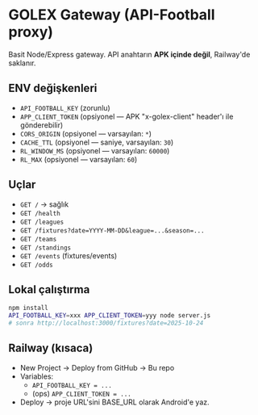 # GOLEX Gateway (API-Football proxy)

Basit Node/Express gateway. API anahtarın **APK içinde değil**, Railway'de saklanır.

## ENV değişkenleri
- `API_FOOTBALL_KEY` (zorunlu)
- `APP_CLIENT_TOKEN` (opsiyonel — APK "x-golex-client" header'ı ile gönderebilir)
- `CORS_ORIGIN` (opsiyonel — varsayılan: `*`)
- `CACHE_TTL` (opsiyonel — saniye, varsayılan: `30`)
- `RL_WINDOW_MS` (opsiyonel — varsayılan: `60000`)
- `RL_MAX` (opsiyonel — varsayılan: `60`)

## Uçlar
- `GET /` → sağlık
- `GET /health`
- `GET /leagues`
- `GET /fixtures?date=YYYY-MM-DD&league=...&season=...`
- `GET /teams`
- `GET /standings`
- `GET /events` (fixtures/events)
- `GET /odds`

## Lokal çalıştırma
```bash
npm install
API_FOOTBALL_KEY=xxx APP_CLIENT_TOKEN=yyy node server.js
# sonra http://localhost:3000/fixtures?date=2025-10-24
```

## Railway (kısaca)
- New Project → Deploy from GitHub → Bu repo
- Variables:
  - `API_FOOTBALL_KEY = ...`
  - (ops) `APP_CLIENT_TOKEN = ...`
- Deploy → proje URL'sini BASE_URL olarak Android'e yaz.
